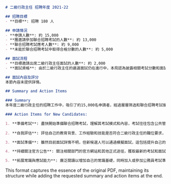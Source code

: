 ```markdown
# 二級行政主任 招聘年度 2021-22

## 招聘目標
- **目標**: 招聘 180 人

## 申請情況
- **申請人數**: 約 15,000
- **獲邀請參加聯合招聘考試的人數**: 約 13,000
- **聯合招聘考試應考人數**: 約 9,000
- **未能於聯合招聘考試中取得合格分數的人數**: 約 5,000

## 面試流程
- **目標邀請出席二級行政主任面試的人數**: 約 2,000
- **面試資格**: 由於二級行政主任的遴選面試仍在進行中，本局認為披露相關考試分數和面試內容可能會對個別考生造成不公，並會損害面試在選拔合適人選方面的有效性。因此，根據公開資料守則第 2.11段，目前不提供有關資料。

## 面試內容及評分
本節內容未提供詳情。

## Summary and Action Items

### Summary
本年度二級行政主任的招聘工作中，吸引了約15,000名申請者，經過層層筛选和聯合招聘考試後，約有2,000名申請者獲邀參加遴選面試。由於面試仍在進行中，考試分數及面試相關資訊暫未公布，以確保選拔公平公正。

### Action Items for New Candidates:

1. **準備考試**: 盡快開始準備聯合招聘考試，理解其考試模式和內容，考試往往包含公共管理、時事事務、常識以及一些基本應試技巧。
   
2. **自我評估**: 評估自己的教育背景、工作經驗和技能是否符合二級行政主任的職位要求，提前了解該職位的具體職責。

3. **面試準備**: 雖然目前面試詳情不明，但新候選人可以通過模擬面試，這包括提升自己的面試技巧、練習自我介紹、回答常見的行政管理相關問題等。此外，了解政府行政的運作方式也是有益的。

4. **持續關注官方公告**: 關注相關部門的官方網站和其他正式途徑，獲取最新的考試和面試信息，避免錯過重要公告。

5. **拓展常識與應試能力**: 廣泛閱讀以增加自己的常識基礎，同時加入或參加公務員考試準備群組，從他人經驗中學習。
```

This format captures the essence of the original PDF, maintaining its structure while adding the requested summary and action items at the end.